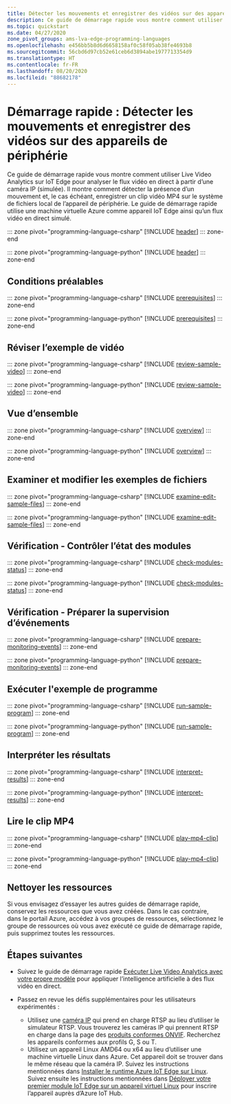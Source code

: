 ```yaml
---
title: Détecter les mouvements et enregistrer des vidéos sur des appareils de périphérie - Azure
description: Ce guide de démarrage rapide vous montre comment utiliser Live Video Analytics sur IoT Edge pour analyser le flux vidéo en direct à partir d’une caméra IP (simulée), détecter la présence d’un mouvement et, le cas échéant, enregistrer un clip vidéo MP4 sur le système de fichiers local du périphérique.
ms.topic: quickstart
ms.date: 04/27/2020
zone_pivot_groups: ams-lva-edge-programming-languages
ms.openlocfilehash: e456bb5b8d6d6658158af0c58f05ab38fe4693b8
ms.sourcegitcommit: 56cbd6d97cb52e61ceb6d3894abe1977713354d9
ms.translationtype: HT
ms.contentlocale: fr-FR
ms.lasthandoff: 08/20/2020
ms.locfileid: "88682178"
---
```

# <a name="quickstart-detect-motion-and-record-video-on-edge-devices"></a>Démarrage rapide : Détecter les mouvements et enregistrer des vidéos sur des appareils de périphérie
 
Ce guide de démarrage rapide vous montre comment utiliser Live Video Analytics sur IoT Edge pour analyser le flux vidéo en direct à partir d’une caméra IP (simulée). Il montre comment détecter la présence d’un mouvement et, le cas échéant, enregistrer un clip vidéo MP4 sur le système de fichiers local de l’appareil de périphérie. Le guide de démarrage rapide utilise une machine virtuelle Azure comme appareil IoT Edge ainsi qu’un flux vidéo en direct simulé. 

::: zone pivot="programming-language-csharp"
[!INCLUDE [header](includes/detect-motion-record-video-clips-edge-devices-quickstart/csharp/header.md)]
::: zone-end

::: zone pivot="programming-language-python"
[!INCLUDE [header](includes/detect-motion-record-video-clips-edge-devices-quickstart/python/header.md)]
::: zone-end

## <a name="prerequisites"></a>Conditions préalables

::: zone pivot="programming-language-csharp"
[!INCLUDE [prerequisites](includes/detect-motion-record-video-clips-edge-devices-quickstart/csharp/prerequisites.md)]
::: zone-end

::: zone pivot="programming-language-python"
[!INCLUDE [prerequisites](includes/detect-motion-record-video-clips-edge-devices-quickstart/python/prerequisites.md)]
::: zone-end

## <a name="review-the-sample-video"></a>Réviser l’exemple de vidéo

::: zone pivot="programming-language-csharp"
[!INCLUDE [review-sample-video](includes/detect-motion-record-video-clips-edge-devices-quickstart/csharp/review-sample-video.md)]
::: zone-end

::: zone pivot="programming-language-python"
[!INCLUDE [review-sample-video](includes/detect-motion-record-video-clips-edge-devices-quickstart/python/review-sample-video.md)]
::: zone-end

## <a name="overview"></a>Vue d’ensemble

::: zone pivot="programming-language-csharp"
[!INCLUDE [overview](includes/detect-motion-record-video-clips-edge-devices-quickstart/csharp/overview.md)]
::: zone-end

::: zone pivot="programming-language-python"
[!INCLUDE [overview](includes/detect-motion-record-video-clips-edge-devices-quickstart/python/overview.md)]
::: zone-end

## <a name="examine-and-edit-the-sample-files"></a>Examiner et modifier les exemples de fichiers

::: zone pivot="programming-language-csharp"
[!INCLUDE [examine-edit-sample-files](includes/detect-motion-record-video-clips-edge-devices-quickstart/csharp/examine-edit-sample-files.md)]
::: zone-end

::: zone pivot="programming-language-python"
[!INCLUDE [examine-edit-sample-files](includes/detect-motion-record-video-clips-edge-devices-quickstart/python/examine-edit-sample-files.md)]
::: zone-end

## <a name="review---check-the-modules-status"></a>Vérification - Contrôler l’état des modules

::: zone pivot="programming-language-csharp"
[!INCLUDE [check-modules-status](includes/detect-motion-record-video-clips-edge-devices-quickstart/csharp/check-modules-status.md)]
::: zone-end

::: zone pivot="programming-language-python"
[!INCLUDE [check-modules-status](includes/detect-motion-record-video-clips-edge-devices-quickstart/python/check-modules-status.md)]
::: zone-end

## <a name="review---prepare-for-monitoring-events"></a>Vérification - Préparer la supervision d’événements

::: zone pivot="programming-language-csharp"
[!INCLUDE [prepare-monitoring-events](includes/detect-motion-record-video-clips-edge-devices-quickstart/csharp/prepare-monitoring-events.md)]
::: zone-end

::: zone pivot="programming-language-python"
[!INCLUDE [prepare-monitoring-events](includes/detect-motion-record-video-clips-edge-devices-quickstart/python/prepare-monitoring-events.md)]
::: zone-end

## <a name="run-the-sample-program"></a>Exécuter l'exemple de programme

::: zone pivot="programming-language-csharp"
[!INCLUDE [run-sample-program](includes/detect-motion-record-video-clips-edge-devices-quickstart/csharp/run-sample-program.md)]
::: zone-end

::: zone pivot="programming-language-python"
[!INCLUDE [run-sample-program](includes/detect-motion-record-video-clips-edge-devices-quickstart/python/run-sample-program.md)]
::: zone-end

## <a name="interpret-results"></a>Interpréter les résultats 

::: zone pivot="programming-language-csharp"
[!INCLUDE [interpret-results](includes/detect-motion-record-video-clips-edge-devices-quickstart/csharp/interpret-results.md)]
::: zone-end

::: zone pivot="programming-language-python"
[!INCLUDE [interpret-results](includes/detect-motion-record-video-clips-edge-devices-quickstart/python/interpret-results.md)]
::: zone-end

## <a name="play-the-mp4-clip"></a>Lire le clip MP4

::: zone pivot="programming-language-csharp"
[!INCLUDE [play-mp4-clip](includes/detect-motion-record-video-clips-edge-devices-quickstart/csharp/play-mp4-clip.md)]
::: zone-end

::: zone pivot="programming-language-python"
[!INCLUDE [play-mp4-clip](includes/detect-motion-record-video-clips-edge-devices-quickstart/python/play-mp4-clip.md)]
::: zone-end

## <a name="clean-up-resources"></a>Nettoyer les ressources

Si vous envisagez d’essayer les autres guides de démarrage rapide, conservez les ressources que vous avez créées. Dans le cas contraire, dans le portail Azure, accédez à vos groupes de ressources, sélectionnez le groupe de ressources où vous avez exécuté ce guide de démarrage rapide, puis supprimez toutes les ressources.

## <a name="next-steps"></a>Étapes suivantes

* Suivez le guide de démarrage rapide [Exécuter Live Video Analytics avec votre propre modèle](use-your-model-quickstart.md) pour appliquer l’intelligence artificielle à des flux vidéo en direct.
* Passez en revue les défis supplémentaires pour les utilisateurs expérimentés :

    * Utilisez une [caméra IP](https://en.wikipedia.org/wiki/IP_camera) qui prend en charge RTSP au lieu d’utiliser le simulateur RTSP. Vous trouverez les caméras IP qui prennent RTSP en charge dans la page des [produits conformes ONVIF](https://www.onvif.org/conformant-products). Recherchez les appareils conformes aux profils G, S ou T.
    * Utilisez un appareil Linux AMD64 ou x64 au lieu d’utiliser une machine virtuelle Linux dans Azure. Cet appareil doit se trouver dans le même réseau que la caméra IP. Suivez les instructions mentionnées dans [Installer le runtime Azure IoT Edge sur Linux](../../iot-edge/how-to-install-iot-edge-linux.md). Suivez ensuite les instructions mentionnées dans [Déployer votre premier module IoT Edge sur un appareil virtuel Linux](../../iot-edge/quickstart-linux.md) pour inscrire l’appareil auprès d’Azure IoT Hub.
